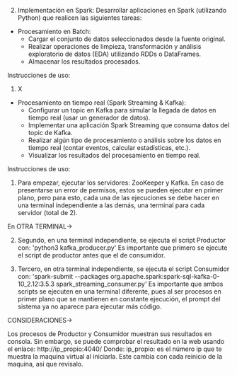 2. Implementación en Spark: Desarrollar aplicaciones en Spark (utilizando Python) que realicen las siguientes tareas:

* Procesamiento en Batch:
    * Cargar el conjunto de datos seleccionados desde la fuente original.
    * Realizar operaciones de limpieza, transformación y análisis exploratorio de datos (EDA) utilizando RDDs o DataFrames.
    * Almacenar los resultados procesados.

Instrucciones de uso:
1. X





* Procesamiento en tiempo real (Spark Streaming & Kafka):
    * Configurar un topic en Kafka para simular la llegada de datos en tiempo real (usar un generador de datos).
    * Implementar una aplicación Spark Streaming que consuma datos del topic de Kafka.
    *  Realizar algún tipo de procesamiento o análisis sobre los datos en tiempo real (contar eventos, calcular estadísticas, etc.).
    * Visualizar los resultados del procesamiento en tiempo real.

Instrucciones de uso:
1. Para empezar, ejecutar los servidores: ZooKeeper y Kafka.
   En caso de presentarse un error de permisos, estos se pueden ejecutar en primer plano, pero para esto, cada una de las ejecuciones
   se debe hacer en una terminal independiente a las demás, una terminal para cada servidor (total de 2).

En OTRA TERMINAL->

2. Segundo, en una terminal independiente, se ejecuta el script Productor con: 'python3 kafka_producer.py'
   Es importante que primero se ejecute el script de productor antes que el de consumidor. 

3. Tercero, en otra terminal independiente, se ejecuta el script Consumidor con:
   'spark-submit --packages org.apache.spark:spark-sql-kafka-0-10_2.12:3.5.3 spark_streaming_consumer.py'
   Es importante que ambos scripts se ejecuten en una terminal diferente, pues al ser procesos en primer plano que se mantienen en
   constante ejecución, el prompt del sistema ya no aparece para ejecutar más código. 

CONSIDERACIONES->

Los procesos de Productor y Consumidor muestran sus resultados en consola. Sin embargo, se puede comprobar el resultado en la web usando
el enlace:
http://ip_propio:4040/
Donde:
ip_propio: es el número ip que te muestra la maquina virtual al iniciarla. Este cambia con cada reinicio de la maquina, así que revisalo.
